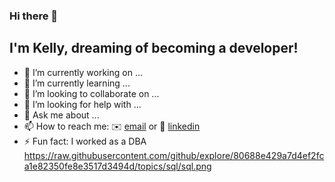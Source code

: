 ### Hi there 👋



## I'm Kelly, dreaming of becoming a developer!

- 🔭 I’m currently working on ... 
- 🌱 I’m currently learning ...
- 👯 I’m looking to collaborate on ...
- 🤔 I’m looking for help with ...
- 💬 Ask me about ...
- 📫 How to reach me: ✉️ [email][email] or 👔 [linkedin][linkedin]
- ⚡ Fun fact: I worked as a DBA https://raw.githubusercontent.com/github/explore/80688e429a7d4ef2fca1e82350fe8e3517d3494d/topics/sql/sql.png


[email]: mailto:kelly.shpark@gmail.com
[linkedin]: https://www.linkedin.com/in/kellyshpark
